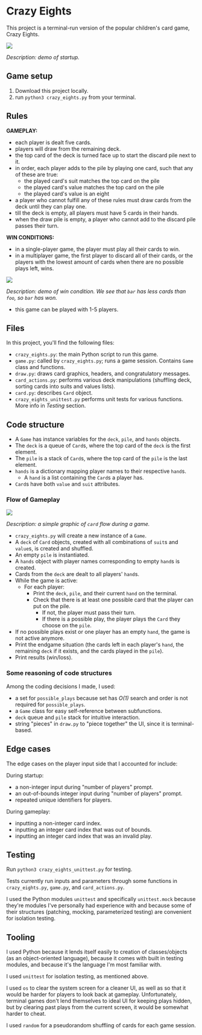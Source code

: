 # Crazy Eights
This project is a terminal-run version of the popular children's card game, Crazy Eights.

![](demo.gif)

_Description: demo of startup._

## Game setup
1. Download this project locally.
2. run `python3 crazy_eights.py` from your terminal.

## Rules 
**GAMEPLAY:**
- each player is dealt five cards.
- players will draw from the remaining deck.
- the top card of the deck is turned face up to start the discard pile next to it.
- in order, each player adds to the pile by playing one card, such that any of these are true:
	- the played card's suit matches the top card on the pile
	- the played card's value matches the top card on the pile
	- the played card's value is an eight
- a player who cannot fulfill any of these rules must draw cards from the deck until they can play one.
- till the deck is empty, all players must have 5 cards in their hands.
- when the draw pile is empty, a player who cannot add to the
 discard pile passes their turn.


**WIN CONDITIONS:**
- in a single-player game, the player must play all their cards to win.
- in a multiplayer game, the first player to discard all of their cards,
 or the players with the lowest amount of cards when there are no possible plays left, wins.
 
![](demo_win.gif)

_Description: demo of win condition. We see that `bar` has less cards than `foo`, so `bar` has won._

- this game can be played with 1-5 players.

## Files
In this project, you'll find the following files:
- `crazy_eights.py`: the main Python script to run this game.
- `game.py`: called by `crazy_eights.py`; runs a game session. Contains `Game` class and functions.
- `draw.py`: draws card graphics, headers, and congratulatory messages.
- `card_actions.py`: performs various deck manipulations (shuffling deck, sorting cards into suits and values lists).
- `card.py`: describes `Card` object.
- `crazy_eights_unittest.py` performs unit tests for various functions. More info in *Testing* section.

## Code structure
- A `Game` has instance variables for the `deck`, `pile`, and `hands` objects.
- The `deck` is a queue of `Card`s, where the top card of the `deck` is the first element.
- The `pile` is a stack of `Card`s, where the top card of the `pile` is the last element.
- `hands` is a dictionary mapping player names to their respective `hand`s.
	- A `hand` is a list containing the `Card`s a player has.
- `Card`s have both `value` and `suit` attributes.

### Flow of Gameplay

![](object_flow.png)

_Description: a simple graphic of `card` flow during a game._

- `crazy_eights.py` will create a new instance of a `Game`.
- A `deck` of `Card` objects, created with all combinations of `suit`s and `value`s, is created and shuffled.
- An empty `pile` is instantiated.
- A `hands` object with player names corresponding to empty `hand`s is created.
- Cards from the `deck` are dealt to all players' `hand`s.
- While the game is active:
	- For each player:
		- Print the `deck`, `pile`, and their current `hand` on the terminal.
		- Check that there is at least one possible card that the player can put on the pile.
			- If not, the player must pass their turn.
			- If there is a possible play, the player plays the `Card` they choose on the `pile`.
- If no possible plays exist or one player has an empty `hand`, the game is not active anymore.
- Print the endgame situation (the cards left in each player's `hand`, the remaining `deck` if it exists, and the cards played in the `pile`).
- Print results (win/loss).

### Some reasoning of code structures
Among the coding decisions I made, I used:
- a set for `possible_plays` because set has _O(1)_ search and order is not required for `possible_plays`.
- a `Game` class for easy self-reference between subfunctions.
- `deck` queue and `pile` stack for intuitive interaction.
- string "pieces" in `draw.py` to "piece together" the UI, since it is terminal-based.

## Edge cases
The edge cases on the player input side that I accounted for include:

During startup:
- a non-integer input during "number of players" prompt.
- an out-of-bounds integer input during "number of players" prompt.
- repeated unique identifiers for players.

During gameplay:
- inputting a non-integer card index.
- inputting an integer card index that was out of bounds.
- inputting an integer card index that was an invalid play.

## Testing
Run `python3 crazy_eights_unittest.py` for testing.

Tests currently run inputs and parameters through some functions in `crazy_eights.py`, `game.py`, and `card_actions.py`.

I used the Python modules `unittest` and specifically `unittest.mock` because they're modules I've personally had experience with and because some of their structures (patching, mocking, parameterized testing) are convenient for isolation testing.

## Tooling
I used Python because it lends itself easily to creation of classes/objects (as an object-oriented language), because it comes with built in testing modules, and because it's the language I'm most familiar with.

I used `unittest` for isolation testing, as mentioned above.

I used `os` to clear the system screen for a cleaner UI, as well as so that it would be harder for players to look back at gameplay. Unfortunately, terminal games don't lend themselves to ideal UI for keeping plays hidden, but by clearing past plays from the current screen, it would be somewhat harder to cheat.

I used `random` for a pseudorandom shuffling of cards for each game session.

